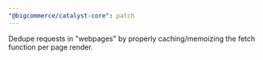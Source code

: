 ```yaml
---
"@bigcommerce/catalyst-core": patch
---
```


Dedupe requests in "webpages" by properly caching/memoizing the fetch function per page render.
